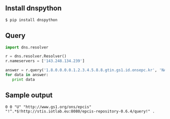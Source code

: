 ## Install dnspython

```bash
$ pip install dnspython
```

## Query

```python
import dns.resolver

r = dns.resolver.Resolver()
r.nameservers = ['143.248.134.239']

answer = r.query('1.8.0.0.0.0.1.2.3.4.5.8.8.gtin.gs1.id.onsepc.kr', 'NAPTR')
for data in answer:
   print data
```

## Sample output

```
0 0 "U" "http://www.gs1.org/ons/epcis" "!^.*$!http://stis.iotlab.eu:8080/epcis-repository-0.6.4/query!" .
```